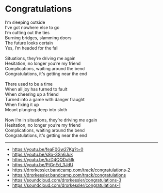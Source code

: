# Congratulations

I’m sleeping outside\
I’ve got nowhere else to go\
I’m cutting out the ties\
Burning bridges, slamming doors\
The future looks certain\
Yes, I’m headed for the fall\
\
Situations, they’re driving me again\
Hesitation, no longer you’re my friend\
Complications, waiting around the bend\
Congratulations, it's getting near the end\
\
There used to be a time\
When all joy has turned to fault\
When cheering up a friend\
Turned into a game with danger fraught\
When fixing it up\
Meant plunging deep into sloth\
\
Now I’m in situations, they’re driving me again\
Hesitation, no longer you’re my friend\
Complications, waiting around the bend\
Congratulations, it's getting near the end

---
- https://youtu.be/feaF0Gw27Kg?t=0
- https://youtu.be/s8o-3Sn6Juk
- https://youtu.be/kzD4QQDu5Ik
- https://youtu.be/PtGnEd_3JdU
- https://drorkessler.bandcamp.com/track/congratulations-2
- https://drorkessler.bandcamp.com/track/congratulations
- https://soundcloud.com/drorkessler/congratulations-3
- https://soundcloud.com/drorkessler/congratulations-1
